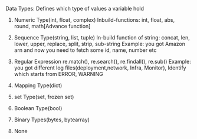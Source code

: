 Data Types: Defines which type of values a variable hold

1. Numeric Type(int, float, complex)
Inbuild-functions: int, float, abs, round, math[Advance function]

2. Sequence Type(string, list, tuple)
In-build function of string:
concat, len, lower, upper, replace, split, strip, sub-string
Example: you got Amazon arn and now you need to fetch some id, name, number etc

3. Regular Expression
re.match(), re.search(), re.findall(), re.sub()
Example: you got different log files(deployment,network, Infra, Monitor), Identify which starts from ERROR, WARNING

3. Mapping Type(dict)

4. set Type(set, frozen set)

5. Boolean Type(bool)

6. Binary Types(bytes, bytearray)

7. None
